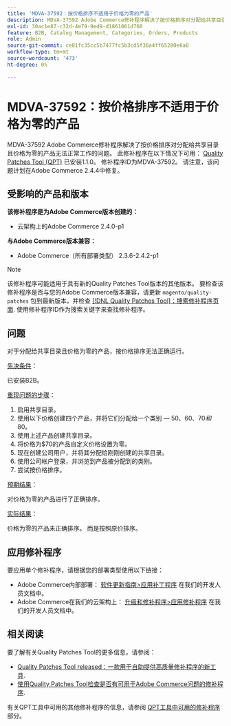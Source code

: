 ```yaml
---
title: 'MDVA-37592：按价格排序不适用于价格为零的产品'
description: MDVA-37592 Adobe Commerce修补程序解决了按价格排序对分配给共享目录且价格为零的产品无法正常工作的问题。 安装[Quality Patches Tool (QPT)](/help/announcements/adobe-commerce-announcements/magento-quality-patches-released-new-tool-to-self-serve-quality-patches.md) 1.1.0后，即可使用此修补程序。 修补程序ID为MDVA-37592。 请注意，该问题计划在Adobe Commerce 2.4.4中修复。
exl-id: 30ac1e87-c32d-4e79-9ed9-d1861061d760
feature: B2B, Catalog Management, Categories, Orders, Products
role: Admin
source-git-commit: ce81fc35cc5b7477fc5b3cd5f36a4ff65280e6a0
workflow-type: tm+mt
source-wordcount: '473'
ht-degree: 0%

---
```


# MDVA-37592：按价格排序不适用于价格为零的产品

MDVA-37592 Adobe Commerce修补程序解决了按价格排序对分配给共享目录且价格为零的产品无法正常工作的问题。 此修补程序在以下情况下可用： [Quality Patches Tool (QPT)](/help/announcements/adobe-commerce-announcements/magento-quality-patches-released-new-tool-to-self-serve-quality-patches.md) 已安装1.1.0。 修补程序ID为MDVA-37592。 请注意，该问题计划在Adobe Commerce 2.4.4中修复。

## 受影响的产品和版本

**该修补程序是为Adobe Commerce版本创建的：**

* 云架构上的Adobe Commerce 2.4.0-p1

**与Adobe Commerce版本兼容：**

* Adobe Commerce（所有部署类型） 2.3.6-2.4.2-p1

>[!NOTE]
>
>该修补程序可能适用于具有新的Quality Patches Tool版本的其他版本。 要检查该修补程序是否与您的Adobe Commerce版本兼容，请更新 `magento/quality-patches` 包到最新版本，并检查 [[!DNL Quality Patches Tool]：搜索修补程序页面](https://devdocs.magento.com/quality-patches/tool.html#patch-grid). 使用修补程序ID作为搜索关键字来查找修补程序。

## 问题

对于分配给共享目录且价格为零的产品，按价格排序无法正确运行。

<u>先决条件</u>：

已安装B2B。

<u>重现问题的步骤</u>：

1. 启用共享目录。
1. 使用以下价格创建四个产品，并将它们分配给一个类别 — $50、$60、$70和$80。
1. 使用上述产品创建共享目录。
1. 将价格为$70的产品自定义价格设置为零。
1. 现在创建公司用户，并将其分配给刚刚创建的共享目录。
1. 使用公司帐户登录，并浏览到产品被分配到的类别。
1. 尝试按价格排序。

<u>预期结果</u>：

对价格为零的产品进行了正确排序。

<u>实际结果</u>：

价格为零的产品未正确排序。 而是按照原价排序。

## 应用修补程序

要应用单个修补程序，请根据您的部署类型使用以下链接：

* Adobe Commerce内部部署： [软件更新指南>应用补丁程序](https://devdocs.magento.com/guides/v2.4/comp-mgr/patching/mqp.html) 在我们的开发人员文档中。
* Adobe Commerce在我们的云架构上： [升级和修补程序>应用修补程序](https://devdocs.magento.com/cloud/project/project-patch.html) 在我们的开发人员文档中。

## 相关阅读

要了解有关Quality Patches Tool的更多信息，请参阅：

* [Quality Patches Tool released：一款用于自助提供高质量修补程序的新工具](/help/announcements/adobe-commerce-announcements/magento-quality-patches-released-new-tool-to-self-serve-quality-patches.md).
* [使用Quality Patches Tool检查是否有可用于Adobe Commerce问题的修补程序](/help/support-tools/patches-available-in-qpt-tool/check-patch-for-magento-issue-with-magento-quality-patches.md).

有关QPT工具中可用的其他修补程序的信息，请参阅 [QPT工具中可用的修补程序](https://support.magento.com/hc/en-us/sections/360010506631-Patches-available-in-QPT-tool-) 部分。
